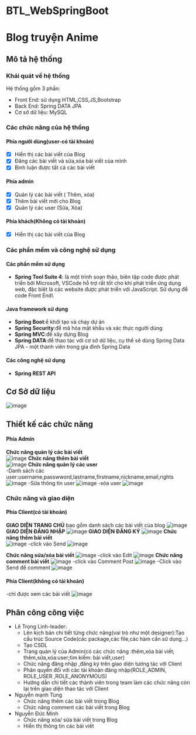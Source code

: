 # BTL_WebSpringBoot
# Blog truyện Anime
## Mô tả hệ thống
### Khái quát về hệ thống
Hệ thống gồm 3 phần:
- Front End: sử dụng HTML,CSS,JS,Bootstrap
- Back End: Spring DATA JPA 
- Cơ sở dữ liệu: MySQL
### Các chức năng của hệ thống
#### Phía người dùng(user-có tài khoản)
  - [x] Hiển thị các bài viết của Blog
  - [x] Đăng các bài viết và sửa,xóa bài viết của mình
  - [x] Bình luận được tất cả các bài viết
#### Phía admin
  - [x] Quản lý các bài viết ( Thêm, xóa) 
  - [x] Thêm bài viết mới cho Blog 
  - [x] Quản lý các user (Sửa, Xóa)  
 #### Phía khách(Không có tài khoản)
  - [x] Hiển thị các bài viết của Blog
### Các phần mềm và công nghệ sử dụng
#### Các phần mềm sử dụng
-  **Spring Tool Suite 4**: là một trình soạn thảo, biên tập code được phát triển bởi Microsoft, 
VSCode hỗ trợ rất tốt cho khi phát triển ứng dụng web, đặc biệt là các website được phát triển với JavaScript. Sử dụng để code Front End\
#### Java framework sử dụng
-  **Spring Boot**:ể khởi tạo và chạy dự án
-  **Spring Security**:để mã hóa mật khẩu và xác thực người dùng
-  **Spring MVC**:để xây dựng Blog
-  **Spring DATA**:để thao tác với cơ sở dữ liệu, cụ thể sẽ dùng Spring Data JPA - một thành viên trong gia đình Spring Data
#### Các công nghệ sử dụng
- **Spring REST API**
## Cơ Sở dữ liệu 
![image](https://user-images.githubusercontent.com/91041371/171356444-10b403cf-e76d-4a73-acba-8ba119c7c933.png)
## Thiết kế các chức năng
#### Phía Admin
**Chức năng quản lý các bài viết** <br>
![image](https://user-images.githubusercontent.com/91041371/171363787-3a2518d8-6c10-46c2-a143-03465e074fe3.png)
**Chức năng thêm bài viết** <br>
![image](https://user-images.githubusercontent.com/91041371/171363362-91a43476-e73d-4087-b528-b156650fe16c.png)
**Chức năng quản lý các user** <br>
-Danh sách các user:username,passwword,lastname,firstname,nickname,email,rights
![image](https://user-images.githubusercontent.com/91041371/171363921-4dc40426-f10e-4ff6-a52d-62b41c634c0f.png)
-Sửa thông tin user
![image](https://user-images.githubusercontent.com/91041371/171364493-fb3884e1-a0be-4f47-b501-7b6372573db4.png)
-xóa user
![image](https://user-images.githubusercontent.com/91041371/171364606-a2c5e1b5-b906-4d76-b0dd-8bafaae71f62.png)
### Chức năng và giao diện
#### Phía Client(có tài khoản)
**GIAO DIỆN TRANG CHỦ** bao gồm danh sách các bài viết của blog
![image](https://user-images.githubusercontent.com/91041371/171366172-dbdf62d5-7e8b-4891-a71d-7323a5f84919.png)
**GIAO DIỆN ĐĂNG NHẬP** 
![image](https://user-images.githubusercontent.com/91041371/171366453-0d941381-773f-43ce-a512-b861228e39dc.png)
**GIAO DIỆN ĐĂNG KÝ** 
![image](https://user-images.githubusercontent.com/91041371/171366576-59860c12-5f00-4c70-b58d-e3819f474d11.png)
**Chức năng thêm bài viết** <br>
![image](https://user-images.githubusercontent.com/91041371/171368152-322fc9a7-2ce9-46fb-aa8b-bbcb00245b3a.png)
-click vào Send
![image](https://user-images.githubusercontent.com/91041371/171368249-ca0e6ccc-e303-4677-8fa5-e9c1d239b237.png)

**Chức năng sửa/xóa bài viết**
![image](https://user-images.githubusercontent.com/91041371/171366912-a3610766-f54e-416a-b36b-6c5112cbb080.png)
-click vào Edit
![image](https://user-images.githubusercontent.com/91041371/171366985-604eb767-aff8-456e-9742-d9174fea6435.png)
**Chức năng comment bài viết**
![image](https://user-images.githubusercontent.com/91041371/171367158-ce50081d-1dc5-473b-9cac-33483591dbca.png)
-click vào Comment Post
![image](https://user-images.githubusercontent.com/91041371/171367484-8de012b2-2083-4b25-993e-541d382f91e4.png)
-Click vào Send để comment
![image](https://user-images.githubusercontent.com/91041371/171367758-b913ed43-35a2-4faa-8221-af1b31f43870.png)
#### Phía Client(không có tài khoản)
-chỉ được xem các bài viết
![image](https://user-images.githubusercontent.com/91041371/171368664-2dd0172d-1808-4a6f-b824-00b802a070f6.png)

## Phân công công việc
- Lê Trọng Linh-leader:
  - Lên kịch bản chi tiết từng chức năng(vai trò như một designer):Tạo cấu trúc Source Code(các package,các file,các hàm cần sử dụng...)
  - Tạo CSDL
  - Trang quản lý của Admin(có các chức năng :thêm,xóa bài viết; thêm,sửa,xóa:user;tìm kiếm: bài viết,user)
  - Chức năng đăng nhập ,đăng ký trên giao diện tương tác với Client
  - Phân quyền đối với các tài khoản đăng nhập(ROLE_ADMIN, ROLE_USER ,ROLE_ANONYMOUS)
  - Hướng dẫn chi tiết các thành viên trong team làm các chức năng còn lại trên giao diện thao tác với Client
- Nguyễn mạnh Tùng
  - Chức năng thêm các bài viết trong Blog
  - Chức năng comment các bài viết trong Blog
- Nguyễn Đức Minh
  - Chức năng xóa/ sửa bài viết trong Blog
  - Hiển thị thông tin các bài viết
  
